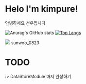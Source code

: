 <h1>Helo I'm kimpure!</h1>
안녕하세요 선우입니다

![Anurag's GitHub stats](https://github-readme-stats.vercel.app/api?username=kimpure&show_icons=true&theme=radical)
[![Top Langs](https://github-readme-stats.vercel.app/api/top-langs/?username=kimpure&langs_count=3&layout=compact&theme=dark)](https://github.com/kimpure/kimpure)

<img src="https://img.shields.io/badge/Discord-7289DA?style=for-the-badge&logo=discord&logoColor=white">
sunwoo_0823

<h1>TODO</h1>
:> DataStoreModule 마저 완성하기

